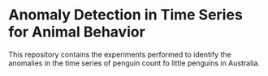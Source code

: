 # Anomaly Detection in Time Series for Animal Behavior
This repository contains the experiments performed to identify the anomalies in the time series of penguin count fo little penguins in Australia.
